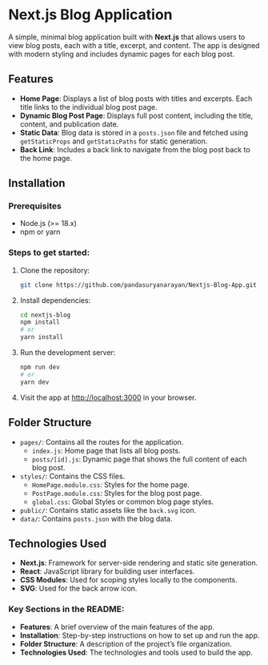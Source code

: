 # Next.js Blog Application

A simple, minimal blog application built with **Next.js** that allows users to view blog posts, each with a title, excerpt, and content. The app is designed with modern styling and includes dynamic pages for each blog post.

## Features

- **Home Page**: Displays a list of blog posts with titles and excerpts. Each title links to the individual blog post page.
- **Dynamic Blog Post Page**: Displays full post content, including the title, content, and publication date.
- **Static Data**: Blog data is stored in a `posts.json` file and fetched using `getStaticProps` and `getStaticPaths` for static generation.
- **Back Link**: Includes a back link to navigate from the blog post back to the home page.

## Installation

### Prerequisites
- Node.js (>= 18.x)
- npm or yarn

### Steps to get started:

1. Clone the repository:
   ```bash
   git clone https://github.com/pandasuryanarayan/Nextjs-Blog-App.git
   ```

2. Install dependencies:
   ```bash
   cd nextjs-blog
   npm install
   # or
   yarn install
   ```

3. Run the development server:
   ```bash
   npm run dev
   # or
   yarn dev
   ```

4. Visit the app at [http://localhost:3000](http://localhost:3000) in your browser.

## Folder Structure

- `pages/`: Contains all the routes for the application.
  - `index.js`: Home page that lists all blog posts.
  - `posts/[id].js`: Dynamic page that shows the full content of each blog post.
- `styles/`: Contains the CSS files.
  - `HomePage.module.css`: Styles for the home page.
  - `PostPage.module.css`: Styles for the blog post page.
  - `global.css`: Global Styles or common blog page styles.
- `public/`: Contains static assets like the `back.svg` icon.
- `data/`: Contains `posts.json` with the blog data.

## Technologies Used

- **Next.js**: Framework for server-side rendering and static site generation.
- **React**: JavaScript library for building user interfaces.
- **CSS Modules**: Used for scoping styles locally to the components.
- **SVG**: Used for the back arrow icon.

### Key Sections in the README:
- **Features**: A brief overview of the main features of the app.
- **Installation**: Step-by-step instructions on how to set up and run the app.
- **Folder Structure**: A description of the project’s file organization.
- **Technologies Used**: The technologies and tools used to build the app.

